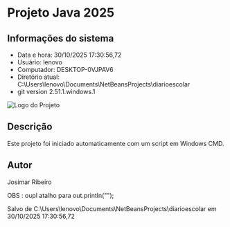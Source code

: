 # Projeto Java 2025 
 
## Informações do sistema 
- Data e hora: 30/10/2025 17:30:56,72 
- Usuário: lenovo 
- Computador: DESKTOP-0VJPAV6 
- Diretório atual: C:\Users\lenovo\Documents\NetBeansProjects\diarioescolar 
- git version 2.51.1.windows.1 
 
![Logo do Projeto](https://uxwing.com/wp-content/themes/uxwing/download/file-and-folder-type/java-icon.png) 
 
## Descrição 
Este projeto foi iniciado automaticamente com um script em Windows CMD. 
 
## Autor 
Josimar Ribeiro 
 
 
 OBS : oupl atalho para out.println(""); 
 
 
 
Salvo de C:\Users\lenovo\Documents\NetBeansProjects\diarioescolar em 30/10/2025 17:30:56,72 
